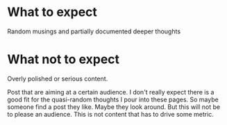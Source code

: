# What to expect

Random musings and partially documented deeper thoughts

# What not to expect

Overly polished or serious content.

Post that are aiming at a certain audience. I don't really expect there is a good fit for the quasi-random thoughts I pour into these pages. So maybe someone find a post they like. Maybe they look around. But this will not be to please an audience. This is not content that has to drive some metric.